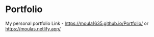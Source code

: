 # Portfolio
My personal portfolio
Link - https://moula1635.github.io/Portfolio/
or 
https://moulas.netlify.app/
